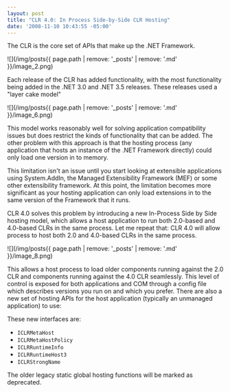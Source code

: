 ```yaml
---
layout: post
title: "CLR 4.0: In Process Side-by-Side CLR Hosting"
date: '2008-11-10 10:43:55 -05:00'
---
```


The CLR is the core set of APIs that make up the .NET Framework.

![](/img/posts{{ page.path | remove: '_posts' | remove: '.md' }}/image_2.png) 

Each release of the CLR has added functionality, with the most functionality being added in the .NET 3.0 and .NET 3.5 releases. These releases used a "layer cake model"

![](/img/posts{{ page.path | remove: '_posts' | remove: '.md' }}/image_6.png) 

This model works reasonably well for solving application compatibility issues but does restrict the kinds of functionality that can be added. The other problem with this approach is that the hosting process (any application that hosts an instance of the .NET Framework directly) could only load one version in to memory.

This limitation isn't an issue until you start looking at extensible applications using System.AddIn, the Managed Extensibility Framework (MEF) or some other extensibility framework. At this point, the limitation becomes more significant as your hosting application can only load extensions in to the same version of the Framework that it runs.

CLR 4.0 solves this problem by introducing a new In-Process Side by Side hosting model, which allows a host application to run both 2.0-based and 4.0-based CLRs in the same process. Let me repeat that: CLR 4.0 will allow process to host both 2.0 and 4.0-based CLRs in the same process.

![](/img/posts{{ page.path | remove: '_posts' | remove: '.md' }}/image_8.png) 

This allows a host process to load older components running against the 2.0 CLR and components running against the 4.0 CLR seamlessly. This level of control is exposed for both applications and COM through a config file which describes versions you run on and which you prefer. There are also a new set of hosting APIs for the host application (typically an unmanaged application) to use:

These new interfaces are:

* `ICLRMetaHost`
* `ICLRMetaHostPolicy`
* `ICLRRuntimeInfo`
* `ICLRRuntimeHost3`
* `ICLRStrongName` 

The older legacy static global hosting functions will be marked as deprecated.
